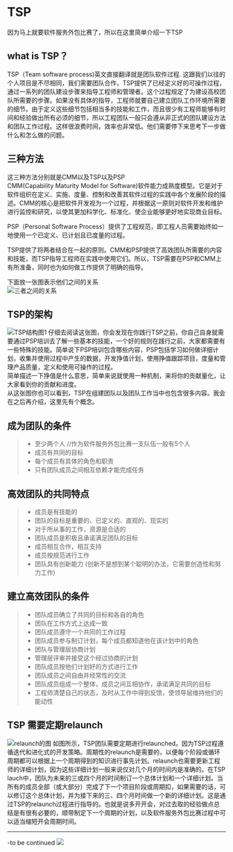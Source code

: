 # TSP
因为马上就要软件服务外包比赛了，所以在这里简单介绍一下TSP
## what is TSP？
TSP（Team software process)英文直接翻译就是团队软件过程.
这跟我们以往的个人项目是不尽相同，我们需要团队合作，TSP提供了已经定义好的可操作过程，通过一系列的团队建设步骤来指导工程师和管理者。这个过程规定了为建设高校团队所需要的步骤。如果没有具体的指导，工程师就要自己建立团队工作环境所需要的细节。由于定义这些细节包括相当多的技能和工作，而且很少有工程师能够有时间和经验做出所有必须的细节，所以工程团队一般只会遵从非正式的团队建设方法和团队工作过程。这样很浪费时间，效率也非常低。他们需要停下来思考下一步做什么和怎么做的问题。

## 三种方法
这三种方法分别就是CMM以及TSP以及PSP  
CMM(Capability Maturity Model for Software)软件能力成熟度模型。它是对于软件组织在定义、实施、度量、控制和改善其软件过程的实践中各个发展阶段的描述。CMM的核心是把软件开发视为一个过程，并根据这一原则对软件开发和维护进行监控和研究，以使其更加科学化、标准化、使企业能够更好地实现商业目标。  

PSP（Personal Software Process）提供了工程规范，即工程人员需要始终如一地使用一个已定义、已计划且已度量的过程。  

TSP提供了将两者结合在一起的原则。CMM和PSP提供了高效团队所需要的内容和技能，而TSP指导工程师在实践中使用它们。所以，TSP需要在PSP和CMM上有所准备，同时也为如何做工作提供了明确的指导。  

下面放一张图表示他们之间的关系  
![三者之间的关系](https://p-blog.csdn.net/images/p_blog_csdn_net/tony1130/%E8%BF%87%E7%A8%8B%E6%94%B9%E8%BF%9B%E6%96%B9%E6%B3%952.bmp)

## TSP的架构
![TSP结构图1](https://p-blog.csdn.net/images/p_blog_csdn_net/tony1130/TSP%E5%9B%A2%E9%98%9F%E5%BB%BA%E8%AE%BE.bmp)
仔细去阅读这张图，你会发现在你践行TSP之前，你自己自身就需要通过PSP培训去了解一些基本的技能，一个好的规则在践行之前，大家都需要有一些特殊的技能。简单说下PSP培训包含哪些内容，PSP包括学习如何做详细计划，收集并使用过程中产生的数据，开发挣值计划，使用挣值跟踪项目，度量和管理产品质量，定义和使用可操作的过程。  
简单描述一下挣值是什么意思，简单来说就使用一种机制，来将你的贡献量化，让大家看到你的贡献和进度。  
从这张图你也可以看到，TSP在组建团队以及团队工作当中也包含很多内容。我会在之后再介绍，这里先有个概念。
## 成为团队的条件
>* 至少两个人  //作为软件服务外包比赛一支队伍一般有5个人  
>* 成员有共同的目标  
>* 每个成员有具体的角色和职责
>* 只有团队成员之间相互依赖才能完成任务

## 高效团队的共同特点

>* 成员是有技能的  
>* 团队的目标是重要的、已定义的、直观的、现实的 
>* 对于所从事的工作，资源是合适的 
>* 团队成员是积极且承诺满足团队的目标 
>* 成员相互合作，相互支持
>* 成员按规范进行工作 
>* 团队具有创新能力 (创新不是想到某个聪明的办法，它需要创造性和努力工作)

## 建立高效团队的条件
>* 团队成员确立了共同的目标和各自的角色 
>* 团队在工作方式上达成一致 
>* 团队成员遵守一个共同的工作过程
>* 团队成员参与制订计划，每个成员都知道他在该计划中的角色 
>* 团队与管理层协商计划 
>* 管理层评审并接受这个经过协商的计划 
>* 团队成员按他们计划好的方式进行工作 
>* 团队成员之间自由并经常性的交流  
>* 团队成员组成一个整体，成员之间互相协作，承诺满足共同的目标 
>* 工程师清楚自己的状态，及时从工作中得到反馈，使领导层维持他们的能动性 

## TSP 需要定期relaunch
![relaunch的图](https://p-blog.csdn.net/images/p_blog_csdn_net/tony1130/%E6%9C%AA%E5%91%BD%E5%90%8D.bmp)
如图所示，TSP团队需要定期进行relaunched。因为TSP过程遵循迭代和进化式的开发策略。周期性的relaunch是需要的，以便每个阶段或循环周期都可以根据上一个周期得到的知识进行事先计划。relaunch也需要更新工程师的详细计划，因为这些详细计划一般来说仅对几个月的时间内是准确的。在TSP lauch中，团队为未来的三或四个月的时间制订一个总体计划和一个详细计划。当所有的成员全部（或大部分）完成了下一个项目阶段或周期扣，如果需要的话，可以修订这个总体计划，并为接下来的三、四个月时间做一个新的详细计划。这是通过TSP的relaunch过程进行指导的。也就是说多开开会，对过去取的经验做点总结是有很有必要的，顺带制定下一个周期的计划，以及软件服务外包比赛过程中可以适当缩短开会周期时间。

---
-to be continued
![](https://timgsa.baidu.com/timg?image&quality=80&size=b9999_10000&sec=1574010614268&di=949e2b85be6bf96f705875248d0ff915&imgtype=0&src=http%3A%2F%2Fcdn.scratch.mit.edu%2Fstatic%2Fsite%2Fprojects%2Fthumbnails%2F2899%2F8942.png)

